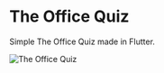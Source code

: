 # The Office Quiz

Simple The Office Quiz made in Flutter.

![The Office Quiz](https://user-images.githubusercontent.com/101804150/228841851-0229078c-7b26-45a3-9241-c22ce5ce592c.gif)
